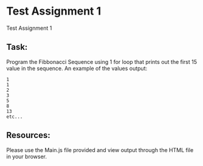# Test Assignment 1
Test Assignment 1

## Task:
Program the Fibbonacci Sequence using 1 for loop that prints out the first 15 value in the sequence.
An example of the values output:
```
1
1
2
3
5
8
13
etc...
```

## Resources:
Please use the Main.js file provided and view output through the HTML file in your browser.
